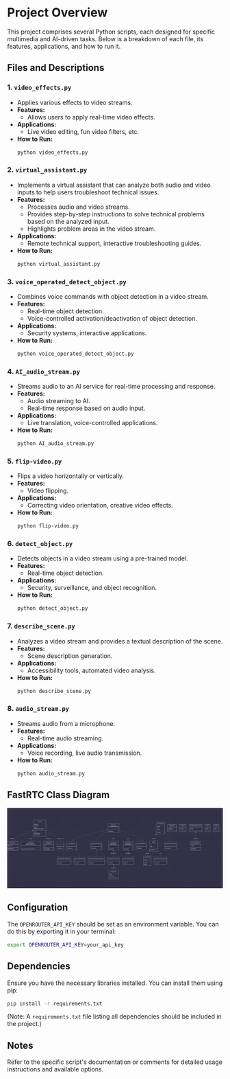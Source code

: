 # Project Overview

This project comprises several Python scripts, each designed for specific multimedia and AI-driven tasks. Below is a breakdown of each file, its features, applications, and how to run it.



## Files and Descriptions

### 1. `video_effects.py`

*   Applies various effects to video streams.
*   **Features:**
    *   Allows users to apply real-time video effects.
*   **Applications:**
    *   Live video editing, fun video filters, etc.
*   **How to Run:**
    ```bash
    python video_effects.py
    ```

### 2. `virtual_assistant.py`

*   Implements a virtual assistant that can analyze both audio and video inputs to help users troubleshoot technical issues.
*   **Features:**
    *   Processes audio and video streams.
    *   Provides step-by-step instructions to solve technical problems based on the analyzed input.
    *   Highlights problem areas in the video stream.
*   **Applications:**
    *   Remote technical support, interactive troubleshooting guides.
*   **How to Run:**
    ```bash
    python virtual_assistant.py
    ```

### 3. `voice_operated_detect_object.py`

*   Combines voice commands with object detection in a video stream.
*   **Features:**
    *   Real-time object detection.
    *   Voice-controlled activation/deactivation of object detection.
*   **Applications:**
    *   Security systems, interactive applications.
*   **How to Run:**
    ```bash
    python voice_operated_detect_object.py
    ```

### 4. `AI_audio_stream.py`

*   Streams audio to an AI service for real-time processing and response.
*   **Features:**
    *   Audio streaming to AI.
    *   Real-time response based on audio input.
*   **Applications:**
    *   Live translation, voice-controlled applications.
*   **How to Run:**
    ```bash
    python AI_audio_stream.py
    ```

### 5. `flip-video.py`

*   Flips a video horizontally or vertically.
*   **Features:**
    *   Video flipping.
*   **Applications:**
    *   Correcting video orientation, creative video effects.
*   **How to Run:**
    ```bash
    python flip-video.py
    ```

### 6. `detect_object.py`

*   Detects objects in a video stream using a pre-trained model.
*   **Features:**
    *   Real-time object detection.
*   **Applications:**
    *   Security, surveillance, and object recognition.
*   **How to Run:**
    ```bash
    python detect_object.py
    ```

### 7. `describe_scene.py`

*   Analyzes a video stream and provides a textual description of the scene.
*   **Features:**
    *   Scene description generation.
*   **Applications:**
    *   Accessibility tools, automated video analysis.
*   **How to Run:**
    ```bash
    python describe_scene.py
    ```

### 8. `audio_stream.py`

*   Streams audio from a microphone.
*   **Features:**
    *   Real-time audio streaming.
*   **Applications:**
    *   Voice recording, live audio transmission.
*   **How to Run:**
    ```bash
    python audio_stream.py
    ```

## FastRTC Class Diagram
![FastRTC Class Diagram ](https://raw.githubusercontent.com/KingLeoJr/FastRTC/refs/heads/main/FastRTC.png)


## Configuration

The `OPENROUTER_API_KEY` should be set as an environment variable.  You can do this by exporting it in your terminal:


```bash
export OPENROUTER_API_KEY=your_api_key
```


## Dependencies

Ensure you have the necessary libraries installed. You can install them using pip:

```bash
pip install -r requirements.txt
```

(Note: A `requirements.txt` file listing all dependencies should be included in the project.)

## Notes

Refer to the specific script's documentation or comments for detailed usage instructions and available options.
